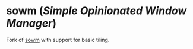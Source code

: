 # sowm (*Simple Opinionated Window Manager*)

Fork of [sowm](https://github.com/dylanaraps/sowm) with support for basic tiling.
